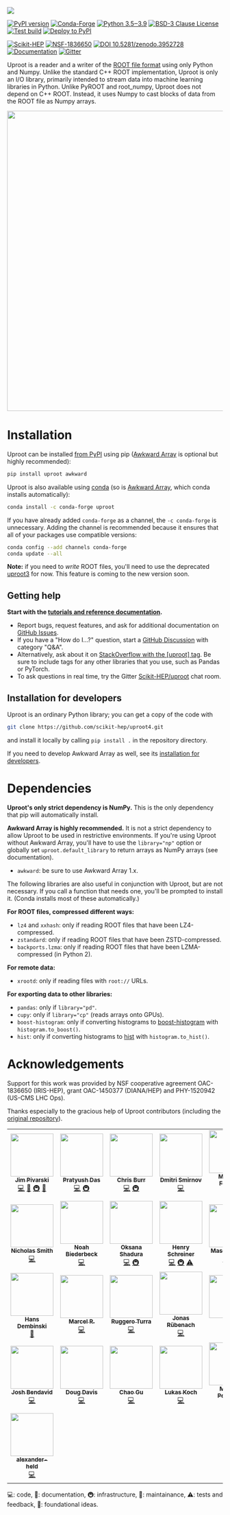 <img src="https://raw.githubusercontent.com/scikit-hep/uproot4/main/docs-img/logo/logo-300px.png">

[![PyPI version](https://badge.fury.io/py/uproot.svg)](https://pypi.org/project/uproot)
[![Conda-Forge](https://img.shields.io/conda/vn/conda-forge/uproot)](https://github.com/conda-forge/uproot-feedstock)
[![Python 3.5‒3.9](https://img.shields.io/badge/Python-3.5%E2%80%923.9-blue)](https://www.python.org)
[![BSD-3 Clause License](https://img.shields.io/badge/License-BSD%203--Clause-blue.svg)](https://opensource.org/licenses/BSD-3-Clause)
[![Test build](https://img.shields.io/github/workflow/status/scikit-hep/uproot4/Test%20build?label=CI)](https://github.com/scikit-hep/uproot4/actions?query=workflow%3A%22Test+build%22)
[![Deploy to PyPI](https://img.shields.io/github/workflow/status/scikit-hep/uproot4/Deploy%20to%20PyPI?label=CD)](https://github.com/scikit-hep/uproot4/actions?query=workflow%3A%22Deploy+to+PyPI%22)

[![Scikit-HEP](https://scikit-hep.org/assets/images/Scikit--HEP-Project-blue.svg)](https://scikit-hep.org/)
[![NSF-1836650](https://img.shields.io/badge/NSF-1836650-blue.svg)](https://nsf.gov/awardsearch/showAward?AWD_ID=1836650)
[![DOI 10.5281/zenodo.3952728](https://zenodo.org/badge/DOI/10.5281/zenodo.3952728.svg)](https://doi.org/10.5281/zenodo.3952728)
[![Documentation](https://img.shields.io/badge/docs-online-success)](https://uproot.readthedocs.io/)
[![Gitter](https://img.shields.io/badge/chat-online-success)](https://gitter.im/Scikit-HEP/uproot)

Uproot is a reader and a writer of the [ROOT file format](https://root.cern/) using only Python and Numpy. Unlike the standard C++ ROOT implementation, Uproot is only an I/O library, primarily intended to stream data into machine learning libraries in Python. Unlike PyROOT and root_numpy, Uproot does not depend on C++ ROOT. Instead, it uses Numpy to cast blocks of data from the ROOT file as Numpy arrays.

<p align="center"><img src="https://raw.githubusercontent.com/scikit-hep/uproot4/main/docs-img/diagrams/abstraction-layers.png" width="700px"></p>

# Installation

Uproot can be installed [from PyPI](https://pypi.org/project/uproot) using pip ([Awkward Array](https://pypi.org/project/awkward) is optional but highly recommended):

```bash
pip install uproot awkward
```

Uproot is also available using [conda](https://anaconda.org/conda-forge/uproot) (so is [Awkward Array](https://anaconda.org/conda-forge/awkward), which conda installs automatically):

```bash
conda install -c conda-forge uproot
```

If you have already added `conda-forge` as a channel, the `-c conda-forge` is unnecessary. Adding the channel is recommended because it ensures that all of your packages use compatible versions:

```bash
conda config --add channels conda-forge
conda update --all
```

**Note:** if you need to _write_ ROOT files, you'll need to use the deprecated [uproot3](https://github.com/scikit-hep/uproot) for now. This feature is coming to the new version soon.

## Getting help

**Start with the [tutorials and reference documentation](https://uproot.readthedocs.io/).**

   * Report bugs, request features, and ask for additional documentation on [GitHub Issues](https://github.com/scikit-hep/uproot4/issues).
   * If you have a "How do I...?" question, start a [GitHub Discussion](https://github.com/scikit-hep/uproot4/discussions) with category "Q&A".
   * Alternatively, ask about it on [StackOverflow with the [uproot] tag](https://stackoverflow.com/questions/tagged/uproot). Be sure to include tags for any other libraries that you use, such as Pandas or PyTorch.
   * To ask questions in real time, try the Gitter [Scikit-HEP/uproot](https://gitter.im/Scikit-HEP/uproot) chat room.

## Installation for developers

Uproot is an ordinary Python library; you can get a copy of the code with

```bash
git clone https://github.com/scikit-hep/uproot4.git
```

and install it locally by calling `pip install .` in the repository directory.

If you need to develop Awkward Array as well, see its [installation for developers](https://github.com/scikit-hep/awkward-1.0#installation-for-developers).

# Dependencies

**Uproot's only strict dependency is NumPy.** This is the only dependency that pip will automatically install.

**Awkward Array is highly recommended.** It is not a strict dependency to allow Uproot to be used in restrictive environments. If you're using Uproot without Awkward Array, you'll have to use the `library="np"` option or globally set `uproot.default_library` to return arrays as NumPy arrays (see documentation).

   * `awkward`: be sure to use Awkward Array 1.x.

The following libraries are also useful in conjunction with Uproot, but are not necessary. If you call a function that needs one, you'll be prompted to install it. (Conda installs most of these automatically.)

**For ROOT files, compressed different ways:**

   * `lz4` and `xxhash`: only if reading ROOT files that have been LZ4-compressed.
   * `zstandard`: only if reading ROOT files that have been ZSTD-compressed.
   * `backports.lzma`: only if reading ROOT files that have been LZMA-compressed (in Python 2).

**For remote data:**

   * `xrootd`: only if reading files with `root://` URLs.

**For exporting data to other libraries:**

   * `pandas`: only if `library="pd"`.
   * `cupy`: only if `library="cp"` (reads arrays onto GPUs).
   * `boost-histogram`: only if converting histograms to [boost-histogram](https://github.com/scikit-hep/boost-histogram) with `histogram.to_boost()`.
   * `hist`: only if converting histograms to [hist](https://github.com/scikit-hep/hist) with `histogram.to_hist()`.

# Acknowledgements

Support for this work was provided by NSF cooperative agreement OAC-1836650 (IRIS-HEP), grant OAC-1450377 (DIANA/HEP) and PHY-1520942 (US-CMS LHC Ops).

Thanks especially to the gracious help of Uproot contributors (including the [original repository](https://github.com/scikit-hep/uproot)).

<!-- ALL-CONTRIBUTORS-LIST:START - Do not remove or modify this section -->
<!-- prettier-ignore-start -->
<!-- markdownlint-disable -->
<table>
  <tr>
    <td align="center"><a href="https://github.com/jpivarski"><img src="https://avatars0.githubusercontent.com/u/1852447?v=4" width="100px;" alt=""/><br /><sub><b>Jim Pivarski</b></sub></a><br /><a href="https://github.com/scikit-hep/uproot4/commits?author=jpivarski" title="Code">💻</a> <a href="https://github.com/scikit-hep/uproot4/commits?author=jpivarski" title="Documentation">📖</a> <a href="#infra-jpivarski" title="Infrastructure (Hosting, Build-Tools, etc)">🚇</a> <a href="#maintenance-jpivarski" title="Maintenance">🚧</a></td>
    <td align="center"><a href="https://github.com/reikdas"><img src="https://avatars0.githubusercontent.com/u/11775615?v=4" width="100px;" alt=""/><br /><sub><b>Pratyush Das</b></sub></a><br /><a href="https://github.com/scikit-hep/uproot4/commits?author=reikdas" title="Code">💻</a> <a href="#infra-reikdas" title="Infrastructure (Hosting, Build-Tools, etc)">🚇</a></td>
    <td align="center"><a href="https://github.com/chrisburr"><img src="https://avatars3.githubusercontent.com/u/5220533?v=4" width="100px;" alt=""/><br /><sub><b>Chris Burr</b></sub></a><br /><a href="https://github.com/scikit-hep/uproot4/commits?author=chrisburr" title="Code">💻</a> <a href="#infra-chrisburr" title="Infrastructure (Hosting, Build-Tools, etc)">🚇</a></td>
    <td align="center"><a href="https://github.com/plexoos"><img src="https://avatars0.githubusercontent.com/u/5005079?v=4" width="100px;" alt=""/><br /><sub><b>Dmitri Smirnov</b></sub></a><br /><a href="https://github.com/scikit-hep/uproot4/commits?author=plexoos" title="Code">💻</a></td>
    <td align="center"><a href="http://www.matthewfeickert.com/"><img src="https://avatars3.githubusercontent.com/u/5142394?v=4" width="100px;" alt=""/><br /><sub><b>Matthew Feickert</b></sub></a><br /><a href="#infra-matthewfeickert" title="Infrastructure (Hosting, Build-Tools, etc)">🚇</a></td>
    <td align="center"><a href="http://www.tamasgal.com"><img src="https://avatars1.githubusercontent.com/u/1730350?v=4" width="100px;" alt=""/><br /><sub><b>Tamas Gal</b></sub></a><br /><a href="https://github.com/scikit-hep/uproot4/commits?author=tamasgal" title="Code">💻</a></td>
    <td align="center"><a href="https://github.com/kreczko"><img src="https://avatars3.githubusercontent.com/u/1213276?v=4" width="100px;" alt=""/><br /><sub><b>Luke Kreczko</b></sub></a><br /><a href="https://github.com/scikit-hep/uproot4/commits?author=kreczko" title="Code">💻</a> <a href="https://github.com/scikit-hep/uproot4/commits?author=kreczko" title="Tests">⚠️</a></td>
  </tr>
  <tr>
    <td align="center"><a href="https://github.com/nsmith-"><img src="https://avatars2.githubusercontent.com/u/6587412?v=4" width="100px;" alt=""/><br /><sub><b>Nicholas Smith</b></sub></a><br /><a href="https://github.com/scikit-hep/uproot4/commits?author=nsmith-" title="Code">💻</a></td>
    <td align="center"><a href="https://github.com/nbiederbeck"><img src="https://avatars1.githubusercontent.com/u/15156697?v=4" width="100px;" alt=""/><br /><sub><b>Noah Biederbeck</b></sub></a><br /><a href="https://github.com/scikit-hep/uproot4/commits?author=nbiederbeck" title="Code">💻</a></td>
    <td align="center"><a href="https://github.com/oshadura"><img src="https://avatars2.githubusercontent.com/u/7012420?v=4" width="100px;" alt=""/><br /><sub><b>Oksana Shadura</b></sub></a><br /><a href="https://github.com/scikit-hep/uproot4/commits?author=oshadura" title="Code">💻</a> <a href="#infra-oshadura" title="Infrastructure (Hosting, Build-Tools, etc)">🚇</a></td>
    <td align="center"><a href="http://iscinumpy.gitlab.io"><img src="https://avatars1.githubusercontent.com/u/4616906?v=4" width="100px;" alt=""/><br /><sub><b>Henry Schreiner</b></sub></a><br /><a href="https://github.com/scikit-hep/uproot4/commits?author=henryiii" title="Code">💻</a> <a href="#infra-henryiii" title="Infrastructure (Hosting, Build-Tools, etc)">🚇</a> <a href="https://github.com/scikit-hep/uproot4/commits?author=henryiii" title="Tests">⚠️</a></td>
    <td align="center"><a href="https://github.com/masonproffitt"><img src="https://avatars3.githubusercontent.com/u/32773304?v=4" width="100px;" alt=""/><br /><sub><b>Mason Proffitt</b></sub></a><br /><a href="https://github.com/scikit-hep/uproot4/commits?author=masonproffitt" title="Code">💻</a> <a href="https://github.com/scikit-hep/uproot4/commits?author=masonproffitt" title="Tests">⚠️</a></td>
    <td align="center"><a href="https://www.linkedin.com/in/jonas-rembser/"><img src="https://avatars2.githubusercontent.com/u/6578603?v=4" width="100px;" alt=""/><br /><sub><b>Jonas Rembser</b></sub></a><br /><a href="https://github.com/scikit-hep/uproot4/commits?author=guitargeek" title="Code">💻</a></td>
    <td align="center"><a href="https://github.com/benkrikler"><img src="https://avatars0.githubusercontent.com/u/4083697?v=4" width="100px;" alt=""/><br /><sub><b>benkrikler</b></sub></a><br /><a href="https://github.com/scikit-hep/uproot4/commits?author=benkrikler" title="Code">💻</a></td>
  </tr>
  <tr>
    <td align="center"><a href="https://github.com/HDembinski"><img src="https://avatars0.githubusercontent.com/u/2631586?v=4" width="100px;" alt=""/><br /><sub><b>Hans Dembinski</b></sub></a><br /><a href="https://github.com/scikit-hep/uproot4/commits?author=HDembinski" title="Documentation">📖</a></td>
    <td align="center"><a href="http://marcelrieger.com"><img src="https://avatars0.githubusercontent.com/u/1908734?v=4" width="100px;" alt=""/><br /><sub><b>Marcel R.</b></sub></a><br /><a href="https://github.com/scikit-hep/uproot4/commits?author=riga" title="Code">💻</a></td>
    <td align="center"><a href="http://turra.web.cern.ch/turra/"><img src="https://avatars3.githubusercontent.com/u/143389?v=4" width="100px;" alt=""/><br /><sub><b>Ruggero Turra</b></sub></a><br /><a href="https://github.com/scikit-hep/uproot4/commits?author=wiso" title="Code">💻</a></td>
    <td align="center"><a href="https://github.com/jrueb"><img src="https://avatars2.githubusercontent.com/u/30041073?v=4" width="100px;" alt=""/><br /><sub><b>Jonas Rübenach</b></sub></a><br /><a href="https://github.com/scikit-hep/uproot4/commits?author=jrueb" title="Code">💻</a></td>
    <td align="center"><a href="https://github.com/bfis"><img src="https://avatars0.githubusercontent.com/u/15651150?v=4" width="100px;" alt=""/><br /><sub><b>bfis</b></sub></a><br /><a href="https://github.com/scikit-hep/uproot4/commits?author=bfis" title="Code">💻</a></td>
    <td align="center"><a href="https://github.com/raymondEhlers"><img src="https://avatars0.githubusercontent.com/u/1571927?v=4" width="100px;" alt=""/><br /><sub><b>Raymond Ehlers</b></sub></a><br /><a href="https://github.com/scikit-hep/uproot4/commits?author=raymondEhlers" title="Code">💻</a></td>
    <td align="center"><a href="http://andrzejnovak.github.io/"><img src="https://avatars1.githubusercontent.com/u/13226500?v=4" width="100px;" alt=""/><br /><sub><b>Andrzej Novak</b></sub></a><br /><a href="https://github.com/scikit-hep/uproot4/commits?author=andrzejnovak" title="Code">💻</a></td>
  </tr>
  <tr>
    <td align="center"><a href="https://github.com/bendavid"><img src="https://avatars2.githubusercontent.com/u/4920798?v=4" width="100px;" alt=""/><br /><sub><b>Josh Bendavid</b></sub></a><br /><a href="https://github.com/scikit-hep/uproot4/commits?author=bendavid" title="Code">💻</a></td>
    <td align="center"><a href="https://ddavis.io/"><img src="https://avatars2.githubusercontent.com/u/3202090?v=4" width="100px;" alt=""/><br /><sub><b>Doug Davis</b></sub></a><br /><a href="https://github.com/scikit-hep/uproot4/commits?author=douglasdavis" title="Code">💻</a></td>
    <td align="center"><a href="https://github.com/asymmetry"><img src="https://avatars3.githubusercontent.com/u/679529?v=4" width="100px;" alt=""/><br /><sub><b>Chao Gu</b></sub></a><br /><a href="https://github.com/scikit-hep/uproot4/commits?author=asymmetry" title="Code">💻</a></td>
    <td align="center"><a href="https://github.com/ast0815"><img src="https://avatars2.githubusercontent.com/u/5884065?v=4" width="100px;" alt=""/><br /><sub><b>Lukas Koch</b></sub></a><br /><a href="https://github.com/scikit-hep/uproot4/commits?author=ast0815" title="Code">💻</a></td>
    <td align="center"><a href="http://irfu.cea.fr/dap/"><img src="https://avatars1.githubusercontent.com/u/17836610?v=4" width="100px;" alt=""/><br /><sub><b>Michele Peresano</b></sub></a><br /><a href="https://github.com/scikit-hep/uproot4/commits?author=HealthyPear" title="Code">💻</a></td>
    <td align="center"><a href="https://github.com/EdoPro98"><img src="https://avatars1.githubusercontent.com/u/57357892?v=4" width="100px;" alt=""/><br /><sub><b>Edoardo</b></sub></a><br /><a href="https://github.com/scikit-hep/uproot4/commits?author=EdoPro98" title="Code">💻</a></td>
    <td align="center"><a href="https://github.com/JMSchoeffmann"><img src="https://avatars1.githubusercontent.com/u/26558330?v=4" width="100px;" alt=""/><br /><sub><b>JMSchoeffmann</b></sub></a><br /><a href="https://github.com/scikit-hep/uproot4/commits?author=JMSchoeffmann" title="Code">💻</a></td>
  </tr>
  <tr>
    <td align="center"><a href="https://github.com/alexander-held"><img src="https://avatars1.githubusercontent.com/u/45009355?v=4" width="100px;" alt=""/><br /><sub><b>alexander-held</b></sub></a><br /><a href="https://github.com/scikit-hep/uproot4/commits?author=alexander-held" title="Code">💻</a></td>
  </tr>
</table>

<!-- markdownlint-enable -->
<!-- prettier-ignore-end -->
<!-- ALL-CONTRIBUTORS-LIST:END -->

💻: code, 📖: documentation, 🚇: infrastructure, 🚧: maintainance, ⚠: tests and feedback, 🤔: foundational ideas.
